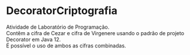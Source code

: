 # DecoratorCriptografia
Atividade de Laboratório de Programação.  
Contêm a cifra de Cezar e cifra de Virgenere usando o padrão de projeto Decorator em Java 12.  
É possível o uso de ambos as cifras combinadas.
